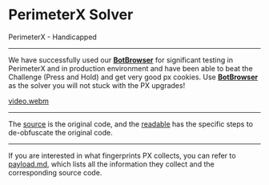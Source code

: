 # PerimeterX Solver
PerimeterX - Handicapped

----------

We have successfully used our **[BotBrowser](https://github.com/MiddleSchoolStudent/BotBrowser)** for significant testing in PerimeterX and in production environment and have been able to beat the Challenge (Press and Hold) and get very good px cookies. Use **[BotBrowser](https://github.com/MiddleSchoolStudent/BotBrowser)** as the solver you will not stuck with the PX upgrades!

[video.webm](https://github.com/user-attachments/assets/c964998b-6c28-4c1a-b0cc-164c7b445a6b)


---------

The [source](source) is the original code, and the [readable](readable) has the specific steps to de-obfuscate the original code.

---------

If you are interested in what fingerprints PX collects, you can refer to [payload.md](payload.md), which lists all the information they collect and the corresponding source code.



